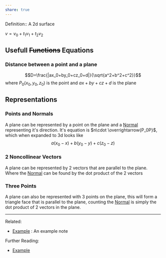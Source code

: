 ```yaml
---
share: true
---
```



Definition:: A 2d surface

$v=v_0+t_1v_1+t_2v_2$

## Usefull ~~Functions~~ Equations
### Distance between a point and a plane
$$D=\frac{|ax_0+by_0+cz_0+d|}{\sqrt{a^2+b^2+c^2}}$$
where $P_0(x_0, y_0, z_0)$ is the point
and $ax+by+cz+d$ is the plane

## Representations
### Points and Normals
A plane can be represented by a point on the plane and a [Normal](Normal.md) representing it's direction.
It's equation is $n\cdot \overrightarrow{P_0P}$, which when expanded to 3d looks like
$$a(x_0-x)+b(y_0-y)+c(z_0-z)$$

### 2 Noncollinear Vectors 
A plane can be represented by 2 vectors that are parallel to the plane.
Where the [Normal](Normal.md) can be found by the dot product of the 2 vectors 

### Three Points
A plane can also be represented with 3 points on the plane, this will form a triangle face that is parallel to the plane, counting the [Normal](Normal.md) is simply the dot product of 2 vectors in the plane.


---
Related:
- [Example](../../Example.md) : An example note

Further Reading:
- [Example](../../Example.md)
